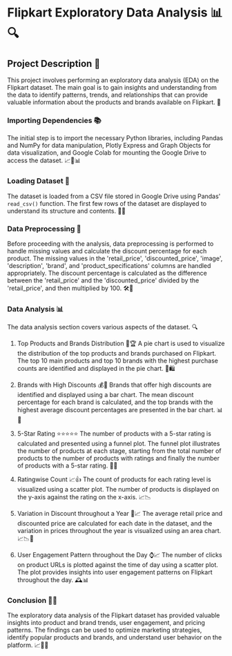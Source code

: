 # Flipkart Exploratory Data Analysis 📊🔍

## Project Description 📝
This project involves performing an exploratory data analysis (EDA) on the Flipkart dataset. The main goal is to gain insights and understanding from the data to identify patterns, trends, and relationships that can provide valuable information about the products and brands available on Flipkart. 🚀

### Importing Dependencies 📚
The initial step is to import the necessary Python libraries, including Pandas and NumPy for data manipulation, Plotly Express and Graph Objects for data visualization, and Google Colab for mounting the Google Drive to access the dataset. 📈🔢📊

### Loading Dataset 📂
The dataset is loaded from a CSV file stored in Google Drive using Pandas' `read_csv()` function. The first few rows of the dataset are displayed to understand its structure and contents. 📁👀

### Data Preprocessing 🔄
Before proceeding with the analysis, data preprocessing is performed to handle missing values and calculate the discount percentage for each product. The missing values in the 'retail_price', 'discounted_price', 'image', 'description', 'brand', and 'product_specifications' columns are handled appropriately. The discount percentage is calculated as the difference between the 'retail_price' and the 'discounted_price' divided by the 'retail_price', and then multiplied by 100. 🛠️📝

### Data Analysis 📊
The data analysis section covers various aspects of the dataset. 🔍

1. Top Products and Brands Distribution 🥇🏆
A pie chart is used to visualize the distribution of the top products and brands purchased on Flipkart. The top 10 main products and top 10 brands with the highest purchase counts are identified and displayed in the pie chart. 🍰🛍️

2. Brands with High Discounts 💰💯
Brands that offer high discounts are identified and displayed using a bar chart. The mean discount percentage for each brand is calculated, and the top brands with the highest average discount percentages are presented in the bar chart. 📊🎁

3. 5-Star Rating ⭐⭐⭐⭐⭐
The number of products with a 5-star rating is calculated and presented using a funnel plot. The funnel plot illustrates the number of products at each stage, starting from the total number of products to the number of products with ratings and finally the number of products with a 5-star rating. 🏅🎯

4. Ratingwise Count 📈👍
The count of products for each rating level is visualized using a scatter plot. The number of products is displayed on the y-axis against the rating on the x-axis. 📈📉

5. Variation in Discount throughout a Year 📅📈
The average retail price and discounted price are calculated for each date in the dataset, and the variation in prices throughout the year is visualized using an area chart. 📈📉📅

6. User Engagement Pattern throughout the Day ⌚📈
The number of clicks on product URLs is plotted against the time of day using a scatter plot. The plot provides insights into user engagement patterns on Flipkart throughout the day. 🕰️📊

### Conclusion 📝🎉
The exploratory data analysis of the Flipkart dataset has provided valuable insights into product and brand trends, user engagement, and pricing patterns. The findings can be used to optimize marketing strategies, identify popular products and brands, and understand user behavior on the platform. 📈💼🧠
